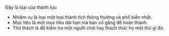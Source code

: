 Đây là loại của thành tựu

* Nhiệm vụ là loại một loại thành tích thông thường và phổ biến nhất.
* Mục tiêu là một mục tiêu dài hạn mà bạn cố gắng để hoàn thành.
* Thử thách là để kiểm tra một người chơi hay thách thức họ một thứ gì đó.